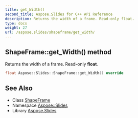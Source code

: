 ```yaml
---
title: get_Width()
second_title: Aspose.Slides for C++ API Reference
description: Returns the width of a frame. Read-only float.
type: docs
weight: 27
url: /aspose.slides/shapeframe/get_width/
---
```

## ShapeFrame::get_Width() method


Returns the width of a frame. Read-only **float**.

```cpp
float Aspose::Slides::ShapeFrame::get_Width() override
```

## See Also

* Class [ShapeFrame](../)
* Namespace [Aspose::Slides](../../)
* Library [Aspose.Slides](../../../)
